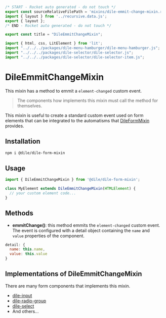 ```js server
/* START - Rocket auto generated - do not touch */
export const sourceRelativeFilePath = 'mixins/dile-emmit-change-mixin.rocket.md';
import { layout } from '../recursive.data.js';
export { layout };
/* END - Rocket auto generated - do not touch */

export const title = "DileEmmitChangeMixin";

```

```js script
import { html, css, LitElement } from 'lit'; 
import "../../../packages/dile-menu-hamburger/dile-menu-hamburger.js";
import "../../../packages/dile-selector/dile-selector.js";
import "../../../packages/dile-selector/dile-selector-item.js";
```

# DileEmmitChangeMixin

This mixin has a method to emmit a ```element-changed``` custom event.

> The components how implements this mixin must call the method for themselves.

This mixin is useful to create a standard custom event used on form elements that can be integrated to the automatisms that [DileFormMixin](/mixins/dile-form-mixin) provides.

## Installation

```bash
npm i @dile/dile-form-mixin
```

## Usage

```javascript
import { DileEmmitChangeMixin } from '@dile/dile-form-mixin';

class MyElement extends DileEmmitChangeMixin(HTMLElement) {
  // your custom element code...
}
```

## Methods

- **emmitChange()**: this method emmits the ```element-changed``` custom event. The event is configured with a detail object containing the ```name``` and ```value``` properties of the component.

```javascript
detail: {
  name: this.name,
  value: this.value
}
```

## Implementations of DileEmmitChangeMixin

There are many form components that implements this mixin.

- [dile-input](/components/dile-input)
- [dile-radio-group](/components/dile-radio-group)
- [dile-select](/components/dile-select)
- And others...